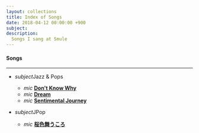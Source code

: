 ```yaml
---
layout: collections
title: Index of Songs 
date: 2018-04-12 00:00:00 +900
subject: 
description:
  Songs I sang at Smule
---
```

<!-- Articles' posts section -->
<div class="section">
  <h4> Songs</h4>
  <hr>
  <div class="row">
    <div class="col s12 m6">
        <ul class="collapsible" data-collapsible="accordion">
            <li>
                <div class="collapsible-header"><i class="material-icons">subject</i>Jazz & Pops</div>
                <div class="collapsible-body">
                  <ul>
                    <li class="collection-item">
                      <i class="material-icons">mic</i>
                        <a href="https://www.smule.com/recording/norah-jones-dont-know-why-acoustic/1440498072_2129374040">
                        <b>Don't Know Why</b></a>
                    </li>
                    <li class="collection-item">
                      <i class="material-icons">mic</i>
                        <a href="https://www.smule.com/recording/michael-buble-dream/1440498072_2060773019">
                        <b>Dream</b></a>
                    </li>
                    <li class="collection-item">
                      <i class="material-icons">mic</i>
                        <a href="https://www.smule.com/recording/doris-day-sentimental-journey/1440498072_2044619252">
                        <b>Sentimental Journey</b></a>
                    </li>
                  </ul>
                </div>    
            </li>
        </ul>
    </div>
    <div class="col s12 m6">
        <ul class="collapsible" data-collapsible="accordion">
            <li>
                <div class="collapsible-header"><i class="material-icons">subject</i>JPop</div>
                <div class="collapsible-body">
                  <ul>
                    <li class="collection-item">
                      <i class="material-icons">mic</i>
                        <a href="https://www.smule.com/recording/%E4%B8%AD%E5%B3%B6%E7%BE%8E%E5%98%89-%E6%A1%9C%E8%89%B2%E8%88%9E%E3%81%86%E3%81%93%E3%82%8D-inst/1440498072_2139975426">
                        <b>桜色舞うころ</b></a>
                    </li>
                  </ul>
                </div>    
            </li>
        </ul>
    </div>

</div>

</div><!-- /session -->